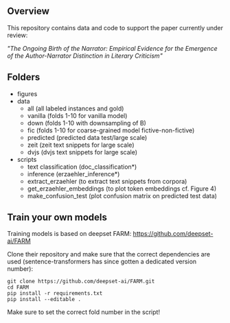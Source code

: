## Overview
This repository contains data and code to support the paper currently under review:

_"The Ongoing Birth of the Narrator: Empirical Evidence for the Emergence of the Author-Narrator Distinction in Literary Criticism"_

## Folders
- figures
- data
  - all (all labeled instances and gold)
  - vanilla (folds 1-10 for vanilla model)
  - down (folds 1-10 with downsampling of B)
  - fic (folds 1-10 for coarse-grained model fictive-non-fictive)
  - predicted (predicted data test/large scale)
  - zeit (zeit text snippets for large scale)
  - dvjs (dvjs text snippets for large scale)
- scripts
  - text classification (doc_classification*)
  - inference (erzaehler_inference*)
  - extract_erzaehler (to extract text snippets from corpora)
  - get_erzaehler_embeddings (to plot token embeddings cf. Figure 4)
  - make_confusion_test (plot confusion matrix on predicted test data)

## Train your own models
Training models is based on deepset FARM: https://github.com/deepset-ai/FARM

Clone their repository and make sure that the correct dependencies are used (sentence-transformers has since gotten a dedicated version number):
```
git clone https://github.com/deepset-ai/FARM.git
cd FARM
pip install -r requirements.txt
pip install --editable .
```
Make sure to set the correct fold number in the script!
